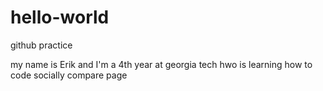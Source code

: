 # hello-world
github practice

my name is Erik and I'm a 4th year at georgia tech hwo is learning how to code socially
compare page
